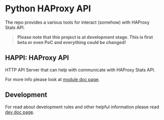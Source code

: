 # Python HAProxy API

The repo provides a various tools for interact (somehow)
with HAProxy Stats API.

> **Please note that this project is at development stage.
> This is first beta or even PoC and everything could be
> changed!**

## HAPPI: HAProxy API

HTTP API Server that can help with communicate with HAProxy
Stats API.

For more info please look at [module doc page](/doc/happi.md).

## Development

For read about development rules and other helpful information
please read [dev doc page](/doc/README.md).
